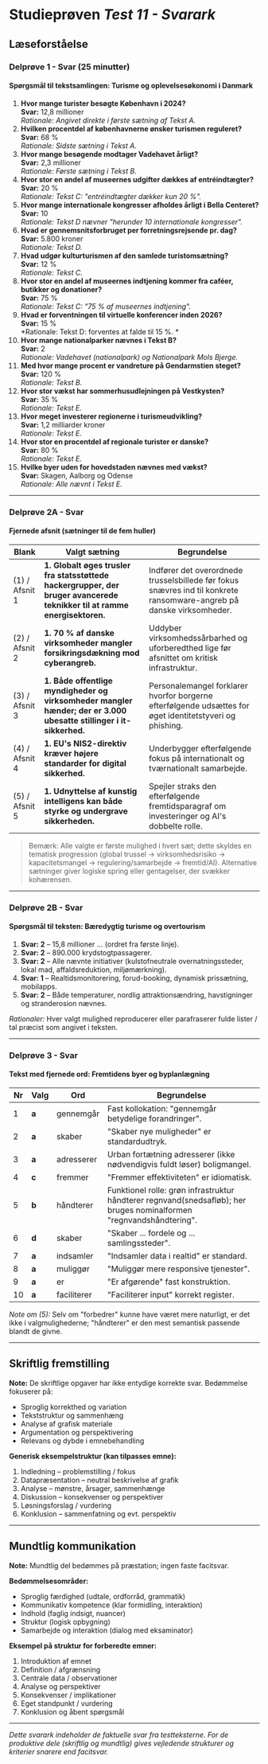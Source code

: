 # Studieprøven _Test 11 - Svarark_

## Læseforståelse

### Delprøve 1 - Svar (25 minutter)

#### Spørgsmål til tekstsamlingen: Turisme og oplevelsesøkonomi i Danmark

1. **Hvor mange turister besøgte København i 2024?**  
   **Svar:** 12,8 millioner  
   *Rationale: Angivet direkte i første sætning af Tekst A.*
2. **Hvilken procentdel af københavnerne ønsker turismen reguleret?**  
   **Svar:** 68 %  
   *Rationale: Sidste sætning i Tekst A.*
3. **Hvor mange besøgende modtager Vadehavet årligt?**  
   **Svar:** 2,3 millioner  
   *Rationale: Første sætning i Tekst B.*
4. **Hvor stor en andel af museernes udgifter dækkes af entréindtægter?**  
   **Svar:** 20 %  
   *Rationale: Tekst C: "entréindtægter dækker kun 20 %".*
5. **Hvor mange internationale kongresser afholdes årligt i Bella Centeret?**  
   **Svar:** 10  
   *Rationale: Tekst D nævner "herunder 10 internationale kongresser".*
6. **Hvad er gennemsnitsforbruget per forretningsrejsende pr. dag?**  
   **Svar:** 5.800 kroner  
   *Rationale: Tekst D.*
7. **Hvad udgør kulturturismen af den samlede turistomsætning?**  
   **Svar:** 12 %  
   *Rationale: Tekst C.*
8. **Hvor stor en andel af museernes indtjening kommer fra caféer, butikker og donationer?**  
   **Svar:** 75 %  
   *Rationale: Tekst C: "75 % af museernes indtjening".*
9. **Hvad er forventningen til virtuelle konferencer inden 2026?**  
   **Svar:** 15 %  
   *Rationale: Tekst D: forventes at falde til 15 %. *
10. **Hvor mange nationalparker nævnes i Tekst B?**  
    **Svar:** 2  
    *Rationale: Vadehavet (nationalpark) og Nationalpark Mols Bjerge.*
11. **Med hvor mange procent er vandreture på Gendarmstien steget?**  
    **Svar:** 120 %  
    *Rationale: Tekst B.*
12. **Hvor stor vækst har sommerhusudlejningen på Vestkysten?**  
    **Svar:** 35 %  
    *Rationale: Tekst E.*
13. **Hvor meget investerer regionerne i turismeudvikling?**  
    **Svar:** 1,2 milliarder kroner  
    *Rationale: Tekst E.*
14. **Hvor stor en procentdel af regionale turister er danske?**  
    **Svar:** 80 %  
    *Rationale: Tekst E.*
15. **Hvilke byer uden for hovedstaden nævnes med vækst?**  
    **Svar:** Skagen, Aalborg og Odense  
    *Rationale: Alle nævnt i Tekst E.*

---

### Delprøve 2A - Svar

#### Fjernede afsnit (sætninger til de fem huller)

| Blank | Valgt sætning | Begrundelse |
|-------|---------------|-------------|
| (1) / Afsnit 1 | **1. Globalt øges trusler fra statsstøttede hackergrupper, der bruger avancerede teknikker til at ramme energisektoren.** | Indfører det overordnede trusselsbillede før fokus snævres ind til konkrete ransomware-angreb på danske virksomheder. |
| (2) / Afsnit 2 | **1. 70 % af danske virksomheder mangler forsikringsdækning mod cyberangreb.** | Uddyber virksomhedssårbarhed og uforberedthed lige før afsnittet om kritisk infrastruktur. |
| (3) / Afsnit 3 | **1. Både offentlige myndigheder og virksomheder mangler hænder; der er 3.000 ubesatte stillinger i it-sikkerhed.** | Personalemangel forklarer hvorfor borgerne efterfølgende udsættes for øget identitetstyveri og phishing. |
| (4) / Afsnit 4 | **1. EU's NIS2-direktiv kræver højere standarder for digital sikkerhed.** | Underbygger efterfølgende fokus på internationalt og tværnationalt samarbejde. |
| (5) / Afsnit 5 | **1. Udnyttelse af kunstig intelligens kan både styrke og undergrave sikkerheden.** | Spejler straks den efterfølgende fremtidsparagraf om investeringer og AI's dobbelte rolle. |

> Bemærk: Alle valgte er første mulighed i hvert sæt; dette skyldes en tematisk progression (global trussel → virksomhedsrisiko → kapacitetsmangel → regulering/samarbejde → fremtid/AI). Alternative sætninger giver logiske spring eller gentagelser, der svækker kohærensen.

---

### Delprøve 2B - Svar

#### Spørgsmål til teksten: Bæredygtig turisme og overtourism

1. **Svar: 2** – 15,8 millioner … (ordret fra første linje).  
2. **Svar: 2** – 890.000 krydstogtpassagerer.  
3. **Svar: 2** – Alle nævnte initiativer (kulstofneutrale overnatningssteder, lokal mad, affaldsreduktion, miljømærkning).  
4. **Svar: 1** – Realtidsmonitorering, forud-booking, dynamisk prissætning, mobilapps.  
5. **Svar: 2** – Både temperaturer, nordlig attraktionsændring, havstigninger og stranderosion nævnes.

*Rationaler:* Hver valgt mulighed reproducerer eller parafraserer fulde lister / tal præcist som angivet i teksten.

---

### Delprøve 3 - Svar

#### Tekst med fjernede ord: Fremtidens byer og byplanlægning

| Nr | Valg | Ord | Begrundelse |
|----|------|-----|-------------|
| 1  | **a** | gennemgår | Fast kollokation: "gennemgår betydelige forandringer". |
| 2  | **a** | skaber | "Skaber nye muligheder" er standardudtryk. |
| 3  | **a** | adresserer | Urban fortætning adresserer (ikke nødvendigvis fuldt løser) boligmangel. |
| 4  | **c** | fremmer | "Fremmer effektiviteten" er idiomatisk. |
| 5  | **b** | håndterer | Funktionel rolle: grøn infrastruktur håndterer regnvand(snedsafløb); her bruges nominalformen "regnvandshåndtering". |
| 6  | **d** | skaber | "Skaber ... fordele og ... samlingssteder". |
| 7  | **a** | indsamler | "Indsamler data i realtid" er standard. |
| 8  | **a** | muliggør | "Muliggør mere responsive tjenester". |
| 9  | **a** | er | "Er afgørende" fast konstruktion. |
|10  | **a** | faciliterer | "Faciliterer input" korrekt register. |

*Note om (5):* Selv om "forbedrer" kunne have været mere naturligt, er det ikke i valgmulighederne; "håndterer" er den mest semantisk passende blandt de givne.

---

## Skriftlig fremstilling

**Note:** De skriftlige opgaver har ikke entydige korrekte svar. Bedømmelse fokuserer på:

- Sproglig korrekthed og variation  
- Tekststruktur og sammenhæng  
- Analyse af grafisk materiale  
- Argumentation og perspektivering  
- Relevans og dybde i emnebehandling  

**Generisk eksempelstruktur (kan tilpasses emne):**  
1. Indledning – problemstilling / fokus  
2. Datapræsentation – neutral beskrivelse af grafik  
3. Analyse – mønstre, årsager, sammenhænge  
4. Diskussion – konsekvenser og perspektiver  
5. Løsningsforslag / vurdering  
6. Konklusion – sammenfatning og evt. perspektiv

---

## Mundtlig kommunikation

**Note:** Mundtlig del bedømmes på præstation; ingen faste facitsvar.

**Bedømmelsesområder:**  
- Sproglig færdighed (udtale, ordforråd, grammatik)  
- Kommunikativ kompetence (klar formidling, interaktion)  
- Indhold (faglig indsigt, nuancer)  
- Struktur (logisk opbygning)  
- Samarbejde og interaktion (dialog med eksaminator)  

**Eksempel på struktur for forberedte emner:**  
1. Introduktion af emnet  
2. Definition / afgrænsning  
3. Centrale data / observationer  
4. Analyse og perspektiver  
5. Konsekvenser / implikationer  
6. Eget standpunkt / vurdering  
7. Konklusion og åbent spørgsmål

---

*Dette svarark indeholder de faktuelle svar fra testteksterne. For de produktive dele (skriftlig og mundtlig) gives vejledende strukturer og kriterier snarere end facitsvar.*
